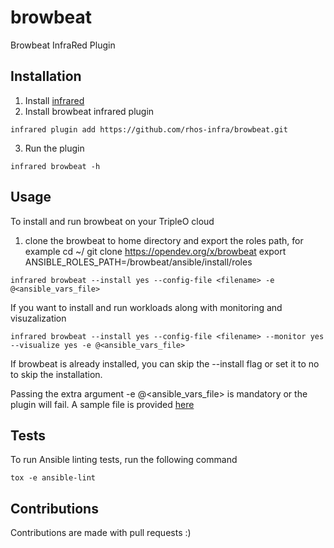 # browbeat
Browbeat InfraRed Plugin


## Installation

1. Install [infrared](https://github.com/redhat-openstack/infrared)
2. Install browbeat infrared plugin

```
infrared plugin add https://github.com/rhos-infra/browbeat.git
```
3. Run the plugin

```
infrared browbeat -h
```

## Usage

To install and run browbeat on your TripleO cloud

1) clone the browbeat to home directory and export the roles path, for example
cd ~/
git clone https://opendev.org/x/browbeat
export ANSIBLE_ROLES_PATH=<home directory>/browbeat/ansible/install/roles

```
infrared browbeat --install yes --config-file <filename> -e @<ansible_vars_file>
```

If you want to install and run workloads along with monitoring and visuzalization

```
infrared browbeat --install yes --config-file <filename> --monitor yes --visualize yes -e @<ansible_vars_file>
```
If browbeat is already installed, you can skip the --install flag or set it to no to skip the installation.

Passing the extra argument -e @<ansible_vars_file> is mandatory or the plugin will fail. A sample file is provided [here](vars/all.yml)

## Tests

To run Ansible linting tests, run the following command

```
tox -e ansible-lint

```
## Contributions

Contributions are made with pull requests :)
